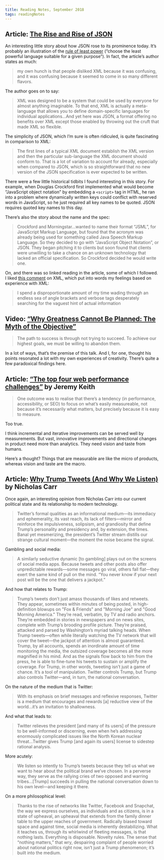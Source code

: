 ```yaml
---
title: Reading Notes, September 2018
tags: readingNotes
---
```


## Article: [The Rise and Rise of JSON](https://twobithistory.org/2017/09/21/the-rise-and-rise-of-json.html)

An interesting little story about how JSON rose to its prominence today. It’s probably an illustration of the [rule of least power](https://en.wikipedia.org/wiki/Rule_of_least_power) (“choose the least powerful language suitable for a given purpose”). In fact, the article’s author states as much:

> my own hunch is that people disliked XML because it was confusing, and it was confusing because it seemed to come in so many different flavors.

The author goes on to say:

> XML was designed to be a system that could be used by everyone for almost anything imaginable. To that end, XML is actually a meta-language that allows you to define domain-specific languages for individual applications...And yet here was JSON, a format offering no benefits over XML except those enabled by throwing out the cruft that made XML so flexible.

The simplicity of JSON, which I’m sure is often ridiculed, is quite fascinating in comparison to XML:

> The first lines of a typical XML document establish the XML version and then the particular sub-language the XML document should conform to. That is a lot of variation to account for already, especially when compared to JSON, which is so straightforward that no new version of the JSON specification is ever expected to be written.

There were a few little historical tidbits I found interesting in this story. For example, when Douglas Crockford first implemented what would become “JavaScript object notation” by embedding a `<script>` tag in HTML, he ran into a problem where dynamically written keys could conflict with reserved words in JavaScript, so he just required all key names to be quoted. JSON requires quoted key names to this day. 

There’s also the story about the name and the spec:

> Crockford and Morningstar...wanted to name their format “JSML”, for JavaScript Markup Language, but found that the acronym was already being used for something called Java Speech Markup Language. So they decided to go with “JavaScript Object Notation”, or JSON. They began pitching it to clients but soon found that clients were unwilling to take a chance on an unknown technology that lacked an official specification. So Crockford decided he would write one.

On, and there was so linked reading in the article, some of which I followed. I liked [this comment](https://blog.codinghorror.com/xml-the-angle-bracket-tax/) on XML, which put into words my feelings based on experience with XML:

> I spend a disproportionate amount of my time wading through an endless sea of angle brackets and verbose tags desperately searching for the vaguest hint of actual information

## Video: [“Why Greatness Cannot Be Planned: The Myth of the Objective”](https://www.youtube.com/watch?v=dXQPL9GooyI&feature=youtu.be)

> The path to success is through not trying to succeed.
> To achieve our highest goals, we must be willing to abandon them.

In a lot of ways, that’s the premise of this talk. And I, for one, thought his points resonated a lot with my own experiences of creativity. There’s quite a few paradoxical findings here.

## Article: [“The top four web performance challenges”](https://adactio.com/journal/14329) by Jeremy Keith

> One outcome was to realise that there’s a tendency (in performance, accessibility, or SEO) to focus on what’s easily measureable, not because it’s necessarily what matters, but precisely because it is easy to measure.

Too true. 

I think incremental and iterative improvements can be served well by measurements. But vast, innovative improvements and directional changes in product need more than analytics. They need vision and taste from humans.

Here’s a thought? Things that are measurable are like the micro of products, whereas vision and taste are the macro.

## Article: [Why Trump Tweets (And Why We Listen)](http://politi.co/2BvZsIV) by Nicholas Carr

Once again, an interesting opinion from Nicholas Carr into our current political state and its relationship to modern technology.  

> Twitter’s formal qualities as an informational medium—its immediacy and ephemerality, its vast reach, its lack of filters—mirror and reinforce the impulsiveness, solipsism, and grandiosity that define Trump’s personality and presidency and, by extension, the times. Banal yet mesmerizing, the president’s Twitter stream distills our strange cultural moment—the moment the noise became the signal.

Gambling and social media:

> A similarly seductive dynamic [to gambling] plays out on the screens of social media apps. Because tweets and other posts also offer unpredictable rewards—some messages go viral, others fall flat—they exert the same kind of pull on the mind. “You never know if your next post will be the one that delivers a jackpot.”

And how that relates to Trump:

> Trump’s tweets don’t just amass thousands of likes and retweets. They appear, sometimes within minutes of being posted, in high-definition blowups on "Fox & Friends" and "Morning Joe" and "Good Morning America." They’re read, verbatim, by TV and radio anchors. They’re embedded in stories in newspapers and on news sites, complete with Trump’s brooding profile picture. They’re praised, attacked and parsed by Washington’s myriad talking heads. When Trump tweets—often while literally watching the TV network that will cover the tweet—the jackpot of attention is almost guaranteed. Trump, by all accounts, spends an inordinate amount of time monitoring the media, the outsized coverage becomes all the more magnified in his mind. And as the signals flow back to him from the press, he is able to fine-tune his tweets to sustain or amplify the coverage. For Trump, in other words, tweeting isn’t just a game of chance. It’s a tool of manipulation. Twitter controls Trump, but Trump also controls Twitter—and, in turn, the national conversation.

On the nature of the medium that is Twitter:

> With its emphasis on brief messages and reflexive responses, Twitter is a medium that encourages and rewards [a] reductive view of the world...it’s an invitation to shallowness.

And what that leads to:

> Twitter relieves the president [and many of its users] of the pressure to be well-informed or discerning, even when he’s addressing enormously complicated issues like the North Korean nuclear threat...Twitter gives Trump [and again its users] license to sidestep rational analysis.

More acutely:

> We listen so intently to Trump’s tweets because they tell us what we want to hear about the political brand we’ve chosen. In a perverse way, they serve as the rallying cries of two opposed and warring tribes...[Trump] succeeds in pulling the national conversation down to his own level—and keeping it there.

On a more philosophical level:

>  Thanks to the rise of networks like Twitter, Facebook and Snapchat, the way we express ourselves, as individuals and as citizens, is in a state of upheaval, an upheaval that extends from the family dinner table to the upper reaches of government. Radically biased toward space and against time, social media is inherently destabilizing. What it teaches us, through its whirlwind of fleeting messages, is that nothing lasts. Everything is disposable. Novelty rules. The sense that “nothing matters,” that wry, despairing complaint of people worried about national politics right now, isn’t just a Trump phenomenon; it’s built into the medium.
